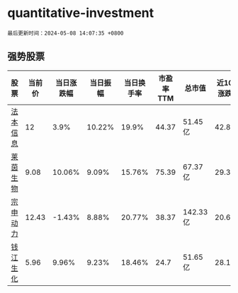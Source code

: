 # quantitative-investment

`最后更新时间：2024-05-08 14:07:35 +0800`

## 强势股票

|股票|当前价|当日涨跌幅|当日振幅|当日换手率|市盈率TTM|总市值|近10日涨跌幅|
|----|----|----|----|----|----|----|----|
|[法本信息](https://xueqiu.com/S/SZ300925)|12|3.9%|10.22%|19.9%|44.37|51.45亿|42.86%|
|[莱茵生物](https://xueqiu.com/S/SZ002166)|9.08|10.06%|9.09%|15.76%|75.39|67.37亿|29.34%|
|[宗申动力](https://xueqiu.com/S/SZ001696)|12.43|-1.43%|8.88%|20.77%|38.37|142.33亿|20.68%|
|[钱江生化](https://xueqiu.com/S/SH600796)|5.96|9.96%|9.23%|18.46%|24.7|51.65亿|28.17%|
